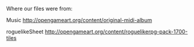 Where our files were from:

Music
http://opengameart.org/content/original-midi-album

roguelikeSheet
http://opengameart.org/content/roguelikerpg-pack-1700-tiles

